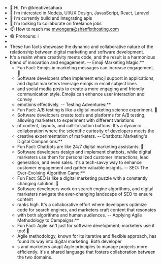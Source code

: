 - 👋 Hi, I’m @kreativesahara
- 👀 I’m interested in Nodejs, UI/UX Design, JavasScript, React, Laravel
- 🌱 I’m currently build and integrating apis
- 💞️ I’m looking to collaborate on freelance jobs
- 📫 How to reach me mwongera@shanfixthosting.com
- 😄 Pronouns: I
- 
- These fun facts showcase the dynamic and collaborative nature of the relationship between digital marketing and software development.
- It's a realm where creativity meets code, and the result is a harmonious blend of innovation and engagement.
-- Emoji Marketing Magic:**
   - Fun Fact: Emojis in marketing messages can increase engagement. 🚀
   - Software developers often implement emoji support in applications, and digital marketers leverage emojis in email subject lines
   - and social media posts to create a more engaging and friendly communication style. Emojis can enhance user interaction and convey
   - emotions effectively.
-- Testing Adventures:**
   - Fun Fact: A/B testing is like a digital marketing science experiment. 🧪
   - Software developers create tools and platforms for A/B testing, allowing marketers to experiment with different variations
   - of content, layouts, and call-to-action buttons. It's a dynamic collaboration where the scientific curiosity of developers meets the
   -  creative experimentation of marketers.
-- Chatbots: Marketing's Digital Companions:**
   - Fun Fact: Chatbots are like 24/7 digital marketing assistants. 🤖
   - Software developers design and implement chatbots, while digital marketers use them for personalized customer interactions, lead
   -  generation, and even sales. It's a tech-savvy way to enhance customer engagement and gather valuable insights.
-- SEO: The Ever-Evolving Algorithm Game:**
   - Fun Fact: SEO is like a digital marketing puzzle with a constantly changing solution. 🧩
   - Software developers work on search engine algorithms, and digital marketers navigate the ever-changing landscape of SEO to ensure content
   -  ranks high. It's a collaborative effort where developers optimize code for search engines, and marketers craft content that resonates
   -  with both algorithms and human audiences.
-- Applying Agile Methodology to Campaigns:**
   - Fun Fact: Agile isn't just for software development; marketers use it too! 🔄
   - Agile methodology, known for its iterative and flexible approach, has found its way into digital marketing. Both developer
   - s and marketers adapt Agile principles to manage projects more efficiently. It's a shared language that fosters collaboration between the two domains.
<!---
kreativesahara/kreativesahara is a ✨ special ✨ repository because its `README.md` (this file) appears on your GitHub profile.
You can click the Preview link to take a look at your changes.
--->
